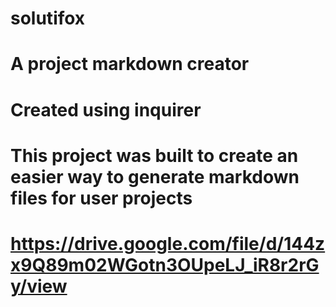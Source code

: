 # solutifox
# A project markdown creator
# Created using inquirer
# This project was built to create an easier way to generate markdown files for user projects
# https://drive.google.com/file/d/144zx9Q89m02WGotn3OUpeLJ_iR8r2rGy/view
